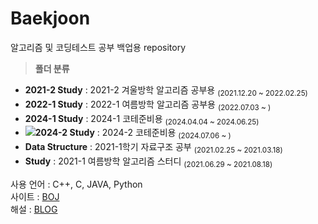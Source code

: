 # Baekjoon
알고리즘 및 코딩테스트 공부 백업용 repository
> <b>폴더 분류</b>

- <b>2021-2 Study</b> : 2021-2 겨울방학 알고리즘 공부용 <sub>(2021.12.20 ~ 2022.02.25)</sub>
- <b>2022-1 Study</b> : 2022-1 여름방학 알고리즘 공부용 <sub>(2022.07.03 ~ )</sub>
- <b>2024-1 Study</b> : 2024-1 코테준비용 <sub>(2024.04.04 ~ 2024.06.25)</sub>
- <img src="https://img.shields.io/badge/now!-72AFFF?style=flat-square&logoColor=white"/><b>2024-2 Study</b> : 2024-2 코테준비용 <sub>(2024.07.06 ~ )</sub>
- <b>Data Structure</b> : 2021-1학기 자료구조 공부 <sub>(2021.02.25 ~ 2021.03.18)</sub>
- <b>Study</b> : 2021-1 여름방학 알고리즘 스터디 <sub>(2021.06.29 ~ 2021.08.18)</sub>

사용 언어 : C++, C, JAVA, Python <br>
사이트 : <a href="https://www.acmicpc.net/user/ansnnd123">BOJ</a> <br>
해설 : <a href="https://miiinnn23.tistory.com/category/%EC%BD%94%EB%94%A9%ED%85%8C%EC%8A%A4%ED%8A%B8%20%EC%A4%80%EB%B9%84">BLOG</a> <br>
<!-- <img src="https://img.shields.io/badge/now!-72AFFF?style=flat-square&logoColor=white"/> -->
